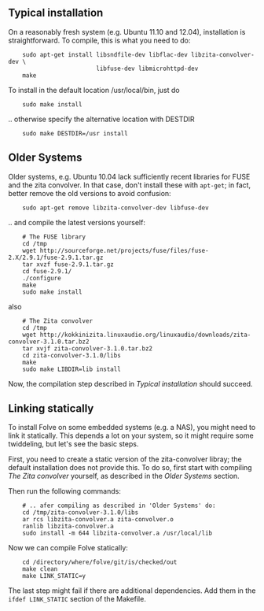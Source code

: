 ## Typical installation ##

On a reasonably fresh system (e.g. Ubuntu 11.10 and 12.04), installation is
straightforward. To compile, this is what you need to do:

        sudo apt-get install libsndfile-dev libflac-dev libzita-convolver-dev \
                             libfuse-dev libmicrohttpd-dev
        make

To install in the default location /usr/local/bin, just do

        sudo make install

.. otherwise specify the alternative location with DESTDIR

        sudo make DESTDIR=/usr install



## Older Systems ##

Older systems, e.g. Ubuntu 10.04 lack sufficiently recent libraries for FUSE
and the zita convolver. In that case, don't install these with `apt-get`; in
fact, better remove the old versions to avoid confusion:

        sudo apt-get remove libzita-convolver-dev libfuse-dev

.. and compile the latest versions yourself:

        # The FUSE library
        cd /tmp
        wget http://sourceforge.net/projects/fuse/files/fuse-2.X/2.9.1/fuse-2.9.1.tar.gz
        tar xvzf fuse-2.9.1.tar.gz
        cd fuse-2.9.1/
        ./configure
        make
        sudo make install

also

        # The Zita convolver
        cd /tmp
        wget http://kokkinizita.linuxaudio.org/linuxaudio/downloads/zita-convolver-3.1.0.tar.bz2
        tar xvjf zita-convolver-3.1.0.tar.bz2
        cd zita-convolver-3.1.0/libs
        make
        sudo make LIBDIR=lib install

Now, the compilation step described in *Typical installation* should succeed.



## Linking statically ##

To install Folve on some embedded systems (e.g. a NAS), you might need to link
it statically. This depends a lot on your system, so it might require some
twiddeling, but let's see the basic steps.

First, you need to create a static version of the zita-convolver libray; the
default installation does not provide this. To do so, first start
with compiling *The Zita convolver* yourself, as described in the
*Older Systems* section.

Then run the following commands:

        # .. afer compiling as described in 'Older Systems' do:
        cd /tmp/zita-convolver-3.1.0/libs
        ar rcs libzita-convolver.a zita-convolver.o
        ranlib libzita-convolver.a
        sudo install -m 644 libzita-convolver.a /usr/local/lib

Now we can compile Folve statically:

        cd /directory/where/folve/git/is/checked/out
        make clean
        make LINK_STATIC=y

The last step might fail if there are additional dependencies. Add them in the
`ifdef LINK_STATIC` section of the Makefile.

